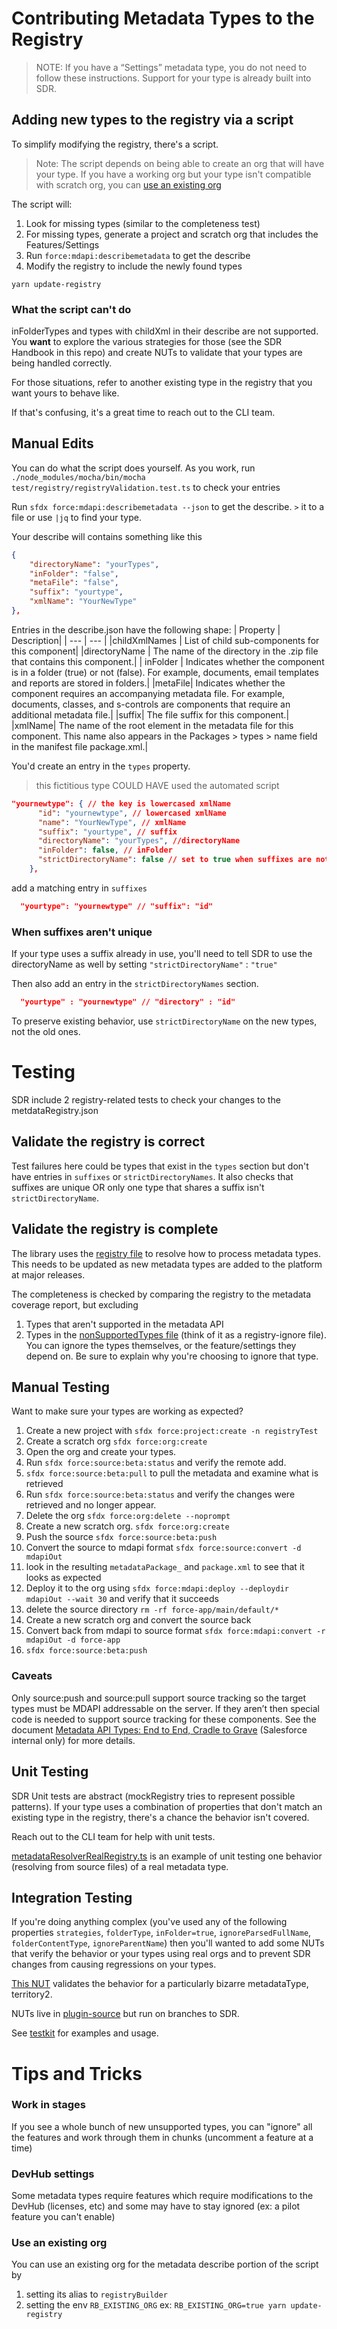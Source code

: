 # Contributing Metadata Types to the Registry

> NOTE: If you have a “Settings” metadata type, you do not need to follow these instructions. Support for your type is already built into SDR.

## Adding new types to the registry via a script

To simplify modifying the registry, there's a script.

> Note: The script depends on being able to create an org that will have your type. If you have a working org but your type isn't compatible with scratch org, you can [use an existing org](#use-an-existing-org)

The script will:
1. Look for missing types (similar to the completeness test)
2. For missing types, generate a project and scratch org that includes the Features/Settings
3. Run `force:mdapi:describemetadata` to get the describe
4. Modify the registry to include the newly found types

```shell
yarn update-registry
```

### What the script can't do

inFolderTypes and types with childXml in their describe are not supported. You **want** to explore the various strategies for those (see the SDR Handbook in this repo) and create NUTs to validate that your types are being handled correctly.

For those situations, refer to another existing type in the registry that you want yours to behave like.

If that's confusing, it's a great time to reach out to the CLI team.

## Manual Edits

You can do what the script does yourself. As you work, run `./node_modules/mocha/bin/mocha test/registry/registryValidation.test.ts` to check your entries

Run `sfdx force:mdapi:describemetadata --json` to get the describe. `>` it to a file or use `|jq` to find your type.

Your describe will contains something like this

```json
{
    "directoryName": "yourTypes",
    "inFolder": "false",
    "metaFile": "false",
    "suffix": "yourtype",
    "xmlName": "YourNewType"
},
```

Entries in the describe.json have the following shape:
| Property | Description|
| --- | --- |
|childXmlNames | List of child sub-components for this component|
|directoryName | The name of the directory in the .zip file that contains this component.|
| inFolder | Indicates whether the component is in a folder (true) or not (false). For example, documents, email templates and reports are stored in folders.|
|metaFile| Indicates whether the component requires an accompanying metadata file. For example, documents, classes, and s-controls are components that require an additional metadata file.|
|suffix| The file suffix for this component.|
|xmlName| The name of the root element in the metadata file for this component. This name also appears in the Packages > types > name field in the manifest file package.xml.|

You'd create an entry in the `types` property.

> this fictitious type COULD HAVE used the automated script

```json
"yournewtype": { // the key is lowercased xmlName
      "id": "yournewtype", // lowercased xmlName
      "name": "YourNewType", // xmlName
      "suffix": "yourtype", // suffix
      "directoryName": "yourTypes", //directoryName
      "inFolder": false, // inFolder
      "strictDirectoryName": false // set to true when suffixes are not unique in the registry
    },
```

add a matching entry in `suffixes`

```json
  "yourtype": "yournewtype" // "suffix": "id"
```

### When suffixes aren't unique

If your type uses a suffix already in use, you'll need to tell SDR to use the directoryName as well by setting `"strictDirectoryName"` : `"true"`

Then also add an entry in the `strictDirectoryNames` section.

```json
  "yourtype" : "yournewtype" // "directory" : "id"

```

To preserve existing behavior, use `strictDirectoryName` on the new types, not the old ones.

# Testing

SDR include 2 registry-related tests to check your changes to the metdataRegistry.json

## Validate the registry is correct

Test failures here could be types that exist in the `types` section but don't have entries in `suffixes` or `strictDirectoryNames`.
It also checks that suffixes are unique OR only one type that shares a suffix isn't `strictDirectoryName`.

## Validate the registry is complete

The library uses the [registry file](../src/registry/metadataRegistry.json) to resolve how to process metadata types. This needs to be updated as new metadata types are added to the platform at major releases.

The completeness is checked by comparing the registry to the metadata coverage report, but excluding

1. Types that aren't supported in the metadata API
2. Types in the [nonSupportedTypes file](../src/registry/nonSupportedTypes.ts) (think of it as a registry-ignore file). You can ignore the types themselves, or the feature/settings they depend on. Be sure to explain why you're choosing to ignore that type.

## Manual Testing

Want to make sure your types are working as expected?

1. Create a new project with `sfdx force:project:create -n registryTest`
1. Create a scratch org `sfdx force:org:create`
1. Open the org and create your types.
1. Run `sfdx force:source:beta:status` and verify the remote add.
1. `sfdx force:source:beta:pull` to pull the metadata and examine what is retrieved
1. Run `sfdx force:source:beta:status` and verify the changes were retrieved and no longer appear.
1. Delete the org `sfdx force:org:delete --noprompt`
1. Create a new scratch org. `sfdx force:org:create`
1. Push the source `sfdx force:source:beta:push`
1. Convert the source to mdapi format `sfdx force:source:convert -d mdapiOut`
1. look in the resulting `metadataPackage_` and `package.xml` to see that it looks as expected
1. Deploy it to the org using `sfdx force:mdapi:deploy --deploydir mdapiOut --wait 30` and verify that it succeeds
1. delete the source directory `rm -rf force-app/main/default/*`
1. Create a new scratch org and convert the source back
1. Convert back from mdapi to source format `sfdx force:mdapi:convert -r mdapiOut -d force-app`
1. `sfdx force:source:beta:push`

### Caveats

Only source:push and source:pull support source tracking so the target types must be MDAPI addressable on the server. If they aren’t then special code is needed to support source tracking for these components. See the document [Metadata API Types: End to End, Cradle to Grave](https://docs.google.com/document/d/13jJLbM_ztS0tOOV8bQzNAnEFbL5MY4rNLa18oDV2SCs/edit?usp=sharing) (Salesforce internal only) for more details.

## Unit Testing

SDR Unit tests are abstract (mockRegistry tries to represent possible patterns). If your type uses a combination of properties that don't match an existing type in the registry, there's a chance the behavior isn't covered.

Reach out to the CLI team for help with unit tests.

[metadataResolverRealRegistry.ts](../test/resolve/metadataResolverRealRegistry.test.ts) is an example of unit testing one behavior (resolving from source files) of a real metadata type.

## Integration Testing

If you're doing anything complex (you've used any of the following properties `strategies`, `folderType`, `inFolder=true`, `ignoreParsedFullName`, `folderContentType`, `ignoreParentName`) then you'll wanted to add some NUTs that verify the behavior or your types using real orgs and to prevent SDR changes from causing regressions on your types.

[This NUT](https://github.com/salesforcecli/plugin-source/blob/main/test/nuts/territory2.nut.ts) validates the behavior for a particularly bizarre metadataType, territory2.

NUTs live in [plugin-source](https://github.com/salesforcecli/plugin-source) but run on branches to SDR.

See [testkit](https://github.com/salesforcecli/cli-plugins-testkit) for examples and usage.

# Tips and Tricks

### Work in stages

If you see a whole bunch of new unsupported types, you can "ignore" all the features and work through them in chunks (uncomment a feature at a time)

### DevHub settings

Some metadata types require features which require modifications to the DevHub (licenses, etc) and some may have to stay ignored (ex: a pilot feature you can't enable)

### Use an existing org

You can use an existing org for the metadata describe portion of the script by

1. setting its alias to `registryBuilder`
2. setting the env `RB_EXISTING_ORG` ex: `RB_EXISTING_ORG=true yarn update-registry`
